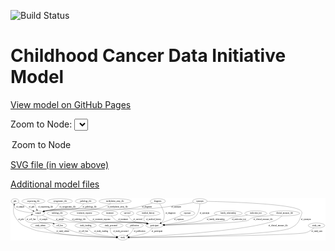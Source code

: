<link rel='stylesheet' href="assets/style.css">
<link rel='stylesheet' href="https://unpkg.com/leaflet@1.5.1/dist/leaflet.css" integrity="sha512-xwE/Az9zrjBIphAcBb3F6JVqxf46+CDLwfLMHloNu6KEQCAWi6HcDUbeOfBIptF7tcCzusKFjFw2yuvEpDL9wQ==" crossorigin="">
<script type="text/javascript" src="https://code.jquery.com/jquery-3.2.1.min.js"></script>
<script type="text/javascript"  src="https://unpkg.com/leaflet@1.5.1/dist/leaflet.js"></script>
<script type="text/javascript" src="assets/actions.js"></script>

![Build Status](https://github.com/CBIIT/ccdi-model/actions/workflows/model-test-and-deploy.yml/badge.svg)

# Childhood Cancer Data Initiative Model

[View model on GitHub Pages](https://cbiit.github.io/ccdi-model/)



Zoom to Node: <select id="node_select">
  <option value="">Zoom to Node</option>
</select>
<div id="model"></div>

<p>
<a href="./model-desc/ccdi-model.svg">SVG file (in view above)</a>
<p>
<a href="./model-desc">Additional model files</a>
<div id='graph' style='display:off;'>
<svg width="2256pt" height="305pt"
 viewBox="0.00 0.00 2255.74 305.00" xmlns="http://www.w3.org/2000/svg" xmlns:xlink="http://www.w3.org/1999/xlink">
<g id="graph0" class="graph" transform="scale(1 1) rotate(0) translate(4 301)">
<title>Perl</title>
<polygon fill="#ffffff" stroke="transparent" points="-4,4 -4,-301 2251.7422,-301 2251.7422,4 -4,4"/>
<!-- family_relationship -->
<g id="node1" class="node">
<title>family_relationship</title>
<ellipse fill="none" stroke="#000000" cx="1554.9475" cy="-192" rx="100.1823" ry="18"/>
<text text-anchor="middle" x="1554.9475" y="-188.3" font-family="Times,serif" font-size="14.00" fill="#000000">family_relationship</text>
</g>
<!-- participant -->
<g id="node15" class="node">
<title>participant</title>
<ellipse fill="none" stroke="#000000" cx="1026.9475" cy="-105" rx="62.2891" ry="18"/>
<text text-anchor="middle" x="1026.9475" y="-101.3" font-family="Times,serif" font-size="14.00" fill="#000000">participant</text>
</g>
<!-- family_relationship&#45;&gt;participant -->
<g id="edge10" class="edge">
<title>family_relationship&#45;&gt;participant</title>
<path fill="none" stroke="#000000" d="M1474.8777,-181.1775C1446.1333,-175.6845 1413.9259,-167.6281 1385.9475,-156 1374.678,-151.3163 1374.4435,-145.0966 1362.9475,-141 1315.8651,-124.2223 1182.6037,-113.8303 1098.7429,-108.7562"/>
<polygon fill="#000000" stroke="#000000" points="1098.7072,-105.248 1088.5173,-108.149 1098.2922,-112.2357 1098.7072,-105.248"/>
<text text-anchor="middle" x="1465.4475" y="-144.8" font-family="Times,serif" font-size="14.00" fill="#000000">of_family_relationship</text>
</g>
<!-- pdx -->
<g id="node2" class="node">
<title>pdx</title>
<ellipse fill="none" stroke="#000000" cx="27.9475" cy="-279" rx="27.8951" ry="18"/>
<text text-anchor="middle" x="27.9475" y="-275.3" font-family="Times,serif" font-size="14.00" fill="#000000">pdx</text>
</g>
<!-- study -->
<g id="node18" class="node">
<title>study</title>
<ellipse fill="none" stroke="#000000" cx="799.9475" cy="-18" rx="36.2938" ry="18"/>
<text text-anchor="middle" x="799.9475" y="-14.3" font-family="Times,serif" font-size="14.00" fill="#000000">study</text>
</g>
<!-- pdx&#45;&gt;study -->
<g id="edge29" class="edge">
<title>pdx&#45;&gt;study</title>
<path fill="none" stroke="#000000" d="M22.5856,-261.2175C21.0974,-255.4607 19.6874,-249.0104 18.9475,-243 13.2036,-196.3418 18.2953,-178.2696 46.9475,-141 73.9979,-105.814 90.0796,-104.3086 130.9475,-87 190.2115,-61.9002 208.3004,-63.5536 271.9475,-54 448.4581,-27.5053 661.1249,-20.4909 753.4326,-18.6486"/>
<polygon fill="#000000" stroke="#000000" points="753.6276,-22.1456 763.5599,-18.4578 753.4957,-15.1469 753.6276,-22.1456"/>
<text text-anchor="middle" x="70.9475" y="-144.8" font-family="Times,serif" font-size="14.00" fill="#000000">of_pdx</text>
</g>
<!-- sample -->
<g id="node24" class="node">
<title>sample</title>
<ellipse fill="none" stroke="#000000" cx="194.9475" cy="-192" rx="44.393" ry="18"/>
<text text-anchor="middle" x="194.9475" y="-188.3" font-family="Times,serif" font-size="14.00" fill="#000000">sample</text>
</g>
<!-- pdx&#45;&gt;sample -->
<g id="edge30" class="edge">
<title>pdx&#45;&gt;sample</title>
<path fill="none" stroke="#000000" d="M51.0647,-268.8091C65.8884,-262.0186 85.3872,-252.6053 101.9475,-243 112.1844,-237.0624 113.7599,-234.0218 123.9475,-228 134.3456,-221.8538 145.9193,-215.7083 156.6538,-210.2793"/>
<polygon fill="#000000" stroke="#000000" points="158.4316,-213.3039 165.8206,-205.7109 155.3093,-207.0389 158.4316,-213.3039"/>
<text text-anchor="middle" x="147.9475" y="-231.8" font-family="Times,serif" font-size="14.00" fill="#000000">of_pdx</text>
</g>
<!-- molecular_test -->
<g id="node3" class="node">
<title>molecular_test</title>
<ellipse fill="none" stroke="#000000" cx="1752.9475" cy="-192" rx="79.8859" ry="18"/>
<text text-anchor="middle" x="1752.9475" y="-188.3" font-family="Times,serif" font-size="14.00" fill="#000000">molecular_test</text>
</g>
<!-- molecular_test&#45;&gt;participant -->
<g id="edge31" class="edge">
<title>molecular_test&#45;&gt;participant</title>
<path fill="none" stroke="#000000" d="M1693.6076,-179.8766C1683.7078,-177.8891 1673.5409,-175.8694 1663.9475,-174 1621.3388,-165.6971 1608.2348,-172.1672 1567.9475,-156 1556.6214,-151.4549 1556.5179,-144.8812 1544.9475,-141 1503.8195,-127.2041 1231.6895,-113.8018 1099.188,-108.0008"/>
<polygon fill="#000000" stroke="#000000" points="1099.2657,-104.5009 1089.123,-107.563 1098.9615,-111.4943 1099.2657,-104.5009"/>
<text text-anchor="middle" x="1631.9475" y="-144.8" font-family="Times,serif" font-size="14.00" fill="#000000">of_molecular_test</text>
</g>
<!-- radiology_file -->
<g id="node4" class="node">
<title>radiology_file</title>
<ellipse fill="none" stroke="#000000" cx="330.9475" cy="-192" rx="73.387" ry="18"/>
<text text-anchor="middle" x="330.9475" y="-188.3" font-family="Times,serif" font-size="14.00" fill="#000000">radiology_file</text>
</g>
<!-- radiology_file&#45;&gt;participant -->
<g id="edge9" class="edge">
<title>radiology_file&#45;&gt;participant</title>
<path fill="none" stroke="#000000" d="M355.417,-174.783C373.8599,-162.8536 400.2821,-147.9188 425.9475,-141 539.7313,-110.3266 839.2733,-139.5752 955.9475,-123 961.3769,-122.2287 966.9919,-121.2064 972.5759,-120.0397"/>
<polygon fill="#000000" stroke="#000000" points="973.5535,-123.4075 982.5467,-117.8064 972.0235,-116.5767 973.5535,-123.4075"/>
<text text-anchor="middle" x="484.9475" y="-144.8" font-family="Times,serif" font-size="14.00" fill="#000000">of_radiology_file</text>
</g>
<!-- study_admin -->
<g id="node5" class="node">
<title>study_admin</title>
<ellipse fill="none" stroke="#000000" cx="209.9475" cy="-105" rx="70.3881" ry="18"/>
<text text-anchor="middle" x="209.9475" y="-101.3" font-family="Times,serif" font-size="14.00" fill="#000000">study_admin</text>
</g>
<!-- study_admin&#45;&gt;study -->
<g id="edge21" class="edge">
<title>study_admin&#45;&gt;study</title>
<path fill="none" stroke="#000000" d="M237.0549,-88.1151C257.4039,-76.3509 286.3881,-61.4772 313.9475,-54 395.851,-31.7788 647.8339,-22.2772 753.0406,-19.2058"/>
<polygon fill="#000000" stroke="#000000" points="753.4517,-22.6956 763.3479,-18.9119 753.2521,-15.6985 753.4517,-22.6956"/>
<text text-anchor="middle" x="370.4475" y="-57.8" font-family="Times,serif" font-size="14.00" fill="#000000">of_study_admin</text>
</g>
<!-- sequencing_file -->
<g id="node6" class="node">
<title>sequencing_file</title>
<ellipse fill="none" stroke="#000000" cx="159.9475" cy="-279" rx="83.3857" ry="18"/>
<text text-anchor="middle" x="159.9475" y="-275.3" font-family="Times,serif" font-size="14.00" fill="#000000">sequencing_file</text>
</g>
<!-- sequencing_file&#45;&gt;sample -->
<g id="edge20" class="edge">
<title>sequencing_file&#45;&gt;sample</title>
<path fill="none" stroke="#000000" d="M167.1995,-260.9735C172.0332,-248.9585 178.4774,-232.9401 183.9388,-219.3646"/>
<polygon fill="#000000" stroke="#000000" points="187.2195,-220.5871 187.7048,-210.0034 180.7254,-217.9744 187.2195,-220.5871"/>
<text text-anchor="middle" x="246.4475" y="-231.8" font-family="Times,serif" font-size="14.00" fill="#000000">of_sequencing_file</text>
</g>
<!-- cell_line -->
<g id="node7" class="node">
<title>cell_line</title>
<ellipse fill="none" stroke="#000000" cx="347.9475" cy="-105" rx="49.2915" ry="18"/>
<text text-anchor="middle" x="347.9475" y="-101.3" font-family="Times,serif" font-size="14.00" fill="#000000">cell_line</text>
</g>
<!-- cell_line&#45;&gt;study -->
<g id="edge28" class="edge">
<title>cell_line&#45;&gt;study</title>
<path fill="none" stroke="#000000" d="M377.9394,-90.6203C403.8246,-78.8508 442.5286,-62.7652 477.9475,-54 573.8962,-30.2554 689.8346,-22.1461 753.1155,-19.3952"/>
<polygon fill="#000000" stroke="#000000" points="753.3333,-22.8893 763.182,-18.9838 753.0474,-15.8952 753.3333,-22.8893"/>
<text text-anchor="middle" x="518.4475" y="-57.8" font-family="Times,serif" font-size="14.00" fill="#000000">of_cell_line</text>
</g>
<!-- cell_line&#45;&gt;sample -->
<g id="edge27" class="edge">
<title>cell_line&#45;&gt;sample</title>
<path fill="none" stroke="#000000" d="M311.728,-117.288C304.2636,-119.4693 296.4046,-121.5151 288.9475,-123 248.4376,-131.0665 131.7045,-110.4112 103.9475,-141 86.9995,-159.677 115.4179,-173.1258 144.8613,-181.5076"/>
<polygon fill="#000000" stroke="#000000" points="144.2581,-184.9688 154.8217,-184.1561 146.057,-178.2038 144.2581,-184.9688"/>
<text text-anchor="middle" x="144.4475" y="-144.8" font-family="Times,serif" font-size="14.00" fill="#000000">of_cell_line</text>
</g>
<!-- study_funding -->
<g id="node8" class="node">
<title>study_funding</title>
<ellipse fill="none" stroke="#000000" cx="533.9475" cy="-105" rx="77.1866" ry="18"/>
<text text-anchor="middle" x="533.9475" y="-101.3" font-family="Times,serif" font-size="14.00" fill="#000000">study_funding</text>
</g>
<!-- study_funding&#45;&gt;study -->
<g id="edge32" class="edge">
<title>study_funding&#45;&gt;study</title>
<path fill="none" stroke="#000000" d="M546.415,-87.0184C555.2679,-75.6907 568.1736,-61.7837 582.9475,-54 611.8315,-38.7824 698.9321,-27.8334 753.5999,-22.2393"/>
<polygon fill="#000000" stroke="#000000" points="754.1395,-25.7028 763.7413,-21.2247 753.4426,-18.7376 754.1395,-25.7028"/>
<text text-anchor="middle" x="644.9475" y="-57.8" font-family="Times,serif" font-size="14.00" fill="#000000">of_study_funding</text>
</g>
<!-- treatment_response -->
<g id="node9" class="node">
<title>treatment_response</title>
<ellipse fill="none" stroke="#000000" cx="526.9475" cy="-192" rx="104.7816" ry="18"/>
<text text-anchor="middle" x="526.9475" y="-188.3" font-family="Times,serif" font-size="14.00" fill="#000000">treatment_response</text>
</g>
<!-- treatment_response&#45;&gt;participant -->
<g id="edge3" class="edge">
<title>treatment_response&#45;&gt;participant</title>
<path fill="none" stroke="#000000" d="M535.1479,-174.0378C541.4992,-162.4089 551.4902,-148.1473 564.9475,-141 603.3569,-120.6005 912.927,-129.3764 955.9475,-123 961.3722,-122.196 966.984,-121.152 972.566,-119.9718"/>
<polygon fill="#000000" stroke="#000000" points="973.5501,-123.3378 982.5346,-117.7227 972.0094,-116.5095 973.5501,-123.3378"/>
<text text-anchor="middle" x="647.9475" y="-144.8" font-family="Times,serif" font-size="14.00" fill="#000000">of_treatment_response</text>
</g>
<!-- treatment -->
<g id="node10" class="node">
<title>treatment</title>
<ellipse fill="none" stroke="#000000" cx="706.9475" cy="-192" rx="57.6901" ry="18"/>
<text text-anchor="middle" x="706.9475" y="-188.3" font-family="Times,serif" font-size="14.00" fill="#000000">treatment</text>
</g>
<!-- treatment&#45;&gt;participant -->
<g id="edge12" class="edge">
<title>treatment&#45;&gt;participant</title>
<path fill="none" stroke="#000000" d="M718.5221,-174.1583C727.0876,-162.5831 739.8569,-148.3362 754.9475,-141 795.2795,-121.3928 911.7395,-130.5341 955.9475,-123 961.0656,-122.1278 966.357,-121.0759 971.6364,-119.9239"/>
<polygon fill="#000000" stroke="#000000" points="972.763,-123.2564 981.7253,-117.606 971.1955,-116.4341 972.763,-123.2564"/>
<text text-anchor="middle" x="801.9475" y="-144.8" font-family="Times,serif" font-size="14.00" fill="#000000">of_treatment</text>
</g>
<!-- study_personnel -->
<g id="node11" class="node">
<title>study_personnel</title>
<ellipse fill="none" stroke="#000000" cx="715.9475" cy="-105" rx="87.1846" ry="18"/>
<text text-anchor="middle" x="715.9475" y="-101.3" font-family="Times,serif" font-size="14.00" fill="#000000">study_personnel</text>
</g>
<!-- study_personnel&#45;&gt;study -->
<g id="edge11" class="edge">
<title>study_personnel&#45;&gt;study</title>
<path fill="none" stroke="#000000" d="M711.2683,-86.5961C709.7086,-76.2115 709.7086,-63.4615 715.9475,-54 724.9035,-40.4179 740.1615,-31.9406 755.2362,-26.6577"/>
<polygon fill="#000000" stroke="#000000" points="756.5269,-29.9223 765.0479,-23.6259 754.4603,-23.2343 756.5269,-29.9223"/>
<text text-anchor="middle" x="785.4475" y="-57.8" font-family="Times,serif" font-size="14.00" fill="#000000">of_study_personnel</text>
</g>
<!-- publication -->
<g id="node12" class="node">
<title>publication</title>
<ellipse fill="none" stroke="#000000" cx="883.9475" cy="-105" rx="63.0888" ry="18"/>
<text text-anchor="middle" x="883.9475" y="-101.3" font-family="Times,serif" font-size="14.00" fill="#000000">publication</text>
</g>
<!-- publication&#45;&gt;study -->
<g id="edge5" class="edge">
<title>publication&#45;&gt;study</title>
<path fill="none" stroke="#000000" d="M878.0178,-86.9813C873.8969,-76.4755 867.5851,-63.472 858.9475,-54 852.4162,-46.8377 844.132,-40.6109 835.8515,-35.4424"/>
<polygon fill="#000000" stroke="#000000" points="837.3531,-32.2665 826.9509,-30.2552 833.8284,-38.3144 837.3531,-32.2665"/>
<text text-anchor="middle" x="919.9475" y="-57.8" font-family="Times,serif" font-size="14.00" fill="#000000">of_publication</text>
</g>
<!-- survival -->
<g id="node13" class="node">
<title>survival</title>
<ellipse fill="none" stroke="#000000" cx="830.9475" cy="-192" rx="48.1917" ry="18"/>
<text text-anchor="middle" x="830.9475" y="-188.3" font-family="Times,serif" font-size="14.00" fill="#000000">survival</text>
</g>
<!-- survival&#45;&gt;participant -->
<g id="edge17" class="edge">
<title>survival&#45;&gt;participant</title>
<path fill="none" stroke="#000000" d="M839.4723,-174.1998C845.7817,-162.9488 855.4425,-149.0589 867.9475,-141 901.5038,-119.3746 917.0331,-131.9076 955.9475,-123 960.6579,-121.9218 965.5343,-120.767 970.4236,-119.5823"/>
<polygon fill="#000000" stroke="#000000" points="971.5532,-122.9089 980.4287,-117.1231 969.8823,-116.1112 971.5532,-122.9089"/>
<text text-anchor="middle" x="907.4475" y="-144.8" font-family="Times,serif" font-size="14.00" fill="#000000">of_survival</text>
</g>
<!-- pathology_file -->
<g id="node14" class="node">
<title>pathology_file</title>
<ellipse fill="none" stroke="#000000" cx="534.9475" cy="-279" rx="76.0865" ry="18"/>
<text text-anchor="middle" x="534.9475" y="-275.3" font-family="Times,serif" font-size="14.00" fill="#000000">pathology_file</text>
</g>
<!-- pathology_file&#45;&gt;sample -->
<g id="edge6" class="edge">
<title>pathology_file&#45;&gt;sample</title>
<path fill="none" stroke="#000000" d="M520.8374,-261.0758C510.5737,-249.4638 495.6018,-235.2069 478.9475,-228 431.8965,-207.6395 299.1937,-220.1815 248.9475,-210 245.081,-209.2165 241.1072,-208.2396 237.1535,-207.1488"/>
<polygon fill="#000000" stroke="#000000" points="238.0236,-203.7559 227.4401,-204.2475 236.0201,-210.4631 238.0236,-203.7559"/>
<text text-anchor="middle" x="562.9475" y="-231.8" font-family="Times,serif" font-size="14.00" fill="#000000">of_pathology_file</text>
</g>
<!-- participant&#45;&gt;study -->
<g id="edge22" class="edge">
<title>participant&#45;&gt;study</title>
<path fill="none" stroke="#000000" d="M1013.3878,-87.2154C1003.8541,-75.971 990.127,-62.0827 974.9475,-54 952.9129,-42.2671 889.4033,-31.0564 845.2853,-24.3497"/>
<polygon fill="#000000" stroke="#000000" points="845.7648,-20.8826 835.3573,-22.8663 844.7303,-27.8057 845.7648,-20.8826"/>
<text text-anchor="middle" x="1045.4475" y="-57.8" font-family="Times,serif" font-size="14.00" fill="#000000">of_participant</text>
</g>
<!-- methylation_array_file -->
<g id="node16" class="node">
<title>methylation_array_file</title>
<ellipse fill="none" stroke="#000000" cx="744.9475" cy="-279" rx="115.8798" ry="18"/>
<text text-anchor="middle" x="744.9475" y="-275.3" font-family="Times,serif" font-size="14.00" fill="#000000">methylation_array_file</text>
</g>
<!-- methylation_array_file&#45;&gt;sample -->
<g id="edge4" class="edge">
<title>methylation_array_file&#45;&gt;sample</title>
<path fill="none" stroke="#000000" d="M713.2584,-261.418C690.3168,-249.6417 658.1576,-235.0499 627.9475,-228 463.7256,-189.6765 414.7166,-240.9541 248.9475,-210 245.0694,-209.2758 241.0877,-208.3398 237.1289,-207.2756"/>
<polygon fill="#000000" stroke="#000000" points="237.9891,-203.8804 227.4077,-204.4138 236.0123,-210.5955 237.9891,-203.8804"/>
<text text-anchor="middle" x="763.4475" y="-231.8" font-family="Times,serif" font-size="14.00" fill="#000000">of_methylation_array_file</text>
</g>
<!-- medical_history -->
<g id="node17" class="node">
<title>medical_history</title>
<ellipse fill="none" stroke="#000000" cx="981.9475" cy="-192" rx="85.2851" ry="18"/>
<text text-anchor="middle" x="981.9475" y="-188.3" font-family="Times,serif" font-size="14.00" fill="#000000">medical_history</text>
</g>
<!-- medical_history&#45;&gt;participant -->
<g id="edge1" class="edge">
<title>medical_history&#45;&gt;participant</title>
<path fill="none" stroke="#000000" d="M961.8422,-174.3195C953.06,-164.4049 946.1412,-151.8802 952.9475,-141 957.6855,-133.4261 964.524,-127.4044 972.1542,-122.6284"/>
<polygon fill="#000000" stroke="#000000" points="974.3011,-125.4436 981.3966,-117.5757 970.9433,-119.3015 974.3011,-125.4436"/>
<text text-anchor="middle" x="1020.9475" y="-144.8" font-family="Times,serif" font-size="14.00" fill="#000000">of_medical_history</text>
</g>
<!-- diagnosis -->
<g id="node19" class="node">
<title>diagnosis</title>
<ellipse fill="none" stroke="#000000" cx="1050.9475" cy="-279" rx="54.6905" ry="18"/>
<text text-anchor="middle" x="1050.9475" y="-275.3" font-family="Times,serif" font-size="14.00" fill="#000000">diagnosis</text>
</g>
<!-- diagnosis&#45;&gt;participant -->
<g id="edge19" class="edge">
<title>diagnosis&#45;&gt;participant</title>
<path fill="none" stroke="#000000" d="M1063.9899,-261.3497C1082.4694,-233.9948 1111.6367,-180.411 1088.9475,-141 1085.2758,-134.6222 1079.9929,-129.2701 1074.039,-124.8102"/>
<polygon fill="#000000" stroke="#000000" points="1075.8735,-121.8278 1065.5923,-119.2688 1072.0338,-127.6807 1075.8735,-121.8278"/>
<text text-anchor="middle" x="1141.4475" y="-188.3" font-family="Times,serif" font-size="14.00" fill="#000000">of_diagnosis</text>
</g>
<!-- diagnosis&#45;&gt;sample -->
<g id="edge18" class="edge">
<title>diagnosis&#45;&gt;sample</title>
<path fill="none" stroke="#000000" d="M1012.5135,-265.9852C974.1363,-253.6604 913.2134,-235.9 858.9475,-228 590.5477,-188.9263 516.0045,-257.3901 248.9475,-210 245.0099,-209.3013 240.9677,-208.3736 236.9525,-207.3069"/>
<polygon fill="#000000" stroke="#000000" points="237.6828,-203.8738 227.1021,-204.42 235.7141,-210.5912 237.6828,-203.8738"/>
<text text-anchor="middle" x="973.4475" y="-231.8" font-family="Times,serif" font-size="14.00" fill="#000000">of_diagnosis</text>
</g>
<!-- clinical_measure_file -->
<g id="node20" class="node">
<title>clinical_measure_file</title>
<ellipse fill="none" stroke="#000000" cx="1958.9475" cy="-192" rx="108.5808" ry="18"/>
<text text-anchor="middle" x="1958.9475" y="-188.3" font-family="Times,serif" font-size="14.00" fill="#000000">clinical_measure_file</text>
</g>
<!-- clinical_measure_file&#45;&gt;participant -->
<g id="edge7" class="edge">
<title>clinical_measure_file&#45;&gt;participant</title>
<path fill="none" stroke="#000000" d="M1879.3447,-179.6732C1866.832,-177.7587 1854.0402,-175.815 1841.9475,-174 1787.3106,-165.7994 1770.6235,-175.5458 1718.9475,-156 1707.5327,-151.6825 1707.5479,-144.7906 1695.9475,-141 1640.5025,-122.8823 1261.1871,-111.0541 1099.599,-106.7829"/>
<polygon fill="#000000" stroke="#000000" points="1099.3643,-103.2756 1089.276,-106.5125 1099.1809,-110.2732 1099.3643,-103.2756"/>
<text text-anchor="middle" x="1804.9475" y="-144.8" font-family="Times,serif" font-size="14.00" fill="#000000">of_clinical_measure_file</text>
</g>
<!-- clinical_measure_file&#45;&gt;study -->
<g id="edge8" class="edge">
<title>clinical_measure_file&#45;&gt;study</title>
<path fill="none" stroke="#000000" d="M1940.7084,-174.0203C1927.8916,-162.5407 1909.7382,-148.4592 1890.9475,-141 1695.8705,-63.562 1029.0457,-28.3322 846.4823,-19.998"/>
<polygon fill="#000000" stroke="#000000" points="846.5525,-16.4977 836.4047,-19.5429 846.2366,-23.4906 846.5525,-16.4977"/>
<text text-anchor="middle" x="1912.9475" y="-101.3" font-family="Times,serif" font-size="14.00" fill="#000000">of_clinical_measure_file</text>
</g>
<!-- cytogenomic_file -->
<g id="node21" class="node">
<title>cytogenomic_file</title>
<ellipse fill="none" stroke="#000000" cx="350.9475" cy="-279" rx="89.8845" ry="18"/>
<text text-anchor="middle" x="350.9475" y="-275.3" font-family="Times,serif" font-size="14.00" fill="#000000">cytogenomic_file</text>
</g>
<!-- cytogenomic_file&#45;&gt;sample -->
<g id="edge13" class="edge">
<title>cytogenomic_file&#45;&gt;sample</title>
<path fill="none" stroke="#000000" d="M343.0448,-260.9429C337.3183,-249.8789 328.5465,-236.2943 316.9475,-228 291.5174,-209.8151 278.9029,-218.9476 248.9475,-210 245.5787,-208.9938 242.1033,-207.9195 238.616,-206.8157"/>
<polygon fill="#000000" stroke="#000000" points="239.4267,-203.3996 228.835,-203.6581 237.2761,-210.0611 239.4267,-203.3996"/>
<text text-anchor="middle" x="403.4475" y="-231.8" font-family="Times,serif" font-size="14.00" fill="#000000">of_cytogenomic_file</text>
</g>
<!-- exposure -->
<g id="node22" class="node">
<title>exposure</title>
<ellipse fill="none" stroke="#000000" cx="1262.9475" cy="-192" rx="53.0913" ry="18"/>
<text text-anchor="middle" x="1262.9475" y="-188.3" font-family="Times,serif" font-size="14.00" fill="#000000">exposure</text>
</g>
<!-- exposure&#45;&gt;participant -->
<g id="edge2" class="edge">
<title>exposure&#45;&gt;participant</title>
<path fill="none" stroke="#000000" d="M1226.8473,-178.6919C1186.3077,-163.7472 1120.3192,-139.4209 1075.3368,-122.8384"/>
<polygon fill="#000000" stroke="#000000" points="1076.386,-119.495 1065.7926,-119.32 1073.9647,-126.0629 1076.386,-119.495"/>
<text text-anchor="middle" x="1202.4475" y="-144.8" font-family="Times,serif" font-size="14.00" fill="#000000">of_exposure</text>
</g>
<!-- synonym -->
<g id="node23" class="node">
<title>synonym</title>
<ellipse fill="none" stroke="#000000" cx="1351.9475" cy="-279" rx="51.9908" ry="18"/>
<text text-anchor="middle" x="1351.9475" y="-275.3" font-family="Times,serif" font-size="14.00" fill="#000000">synonym</text>
</g>
<!-- synonym&#45;&gt;participant -->
<g id="edge15" class="edge">
<title>synonym&#45;&gt;participant</title>
<path fill="none" stroke="#000000" d="M1351.9199,-260.8724C1350.9447,-238.0464 1346.024,-198.8212 1324.9475,-174 1295.9169,-139.8114 1175.4555,-120.6992 1096.8597,-111.6526"/>
<polygon fill="#000000" stroke="#000000" points="1096.8665,-108.1315 1086.5385,-110.4945 1096.0859,-115.0878 1096.8665,-108.1315"/>
<text text-anchor="middle" x="1385.4475" y="-188.3" font-family="Times,serif" font-size="14.00" fill="#000000">of_synonym</text>
</g>
<!-- synonym&#45;&gt;study -->
<g id="edge14" class="edge">
<title>synonym&#45;&gt;study</title>
<path fill="none" stroke="#000000" d="M1403.9986,-277.9985C1562.5959,-274.4143 2031.784,-259.6659 2076.9475,-210 2087.7119,-198.1625 2082.4701,-189.0167 2076.9475,-174 2059.4263,-126.3576 2048.3832,-109.636 2002.9475,-87 1898.0464,-34.7383 1054.9946,-21.1006 846.4668,-18.5129"/>
<polygon fill="#000000" stroke="#000000" points="846.4968,-15.0131 836.4549,-18.3912 846.4116,-22.0126 846.4968,-15.0131"/>
<text text-anchor="middle" x="2111.4475" y="-144.8" font-family="Times,serif" font-size="14.00" fill="#000000">of_synonym</text>
</g>
<!-- synonym&#45;&gt;sample -->
<g id="edge16" class="edge">
<title>synonym&#45;&gt;sample</title>
<path fill="none" stroke="#000000" d="M1306.5346,-270.0636C1243.1196,-258.0245 1124.3022,-237.0622 1021.9475,-228 850.7927,-212.8464 418.2213,-239.4957 248.9475,-210 245.0077,-209.3135 240.9641,-208.3942 236.9479,-207.3329"/>
<polygon fill="#000000" stroke="#000000" points="237.6764,-203.8995 227.0961,-204.454 235.7129,-210.6185 237.6764,-203.8995"/>
<text text-anchor="middle" x="1182.4475" y="-231.8" font-family="Times,serif" font-size="14.00" fill="#000000">of_synonym</text>
</g>
<!-- sample&#45;&gt;pdx -->
<g id="edge24" class="edge">
<title>sample&#45;&gt;pdx</title>
<path fill="none" stroke="#000000" d="M151.1874,-195.4529C107.3397,-199.9201 44.2167,-209.4399 28.9475,-228 23.7256,-234.3474 22.1587,-242.7958 22.2828,-250.9875"/>
<polygon fill="#000000" stroke="#000000" points="18.8064,-251.4066 23.1967,-261.0489 25.7777,-250.7733 18.8064,-251.4066"/>
<text text-anchor="middle" x="65.4475" y="-231.8" font-family="Times,serif" font-size="14.00" fill="#000000">of_sample</text>
</g>
<!-- sample&#45;&gt;cell_line -->
<g id="edge26" class="edge">
<title>sample&#45;&gt;cell_line</title>
<path fill="none" stroke="#000000" d="M189.7061,-174.0353C187.7335,-163.2858 187.5008,-150.008 194.9475,-141 222.05,-108.2153 247.6569,-133.2209 288.9475,-123 292.9822,-122.0013 297.1497,-120.8916 301.3169,-119.7277"/>
<polygon fill="#000000" stroke="#000000" points="302.34,-123.0753 310.9775,-116.9398 300.3991,-116.3498 302.34,-123.0753"/>
<text text-anchor="middle" x="231.4475" y="-144.8" font-family="Times,serif" font-size="14.00" fill="#000000">of_sample</text>
</g>
<!-- sample&#45;&gt;participant -->
<g id="edge25" class="edge">
<title>sample&#45;&gt;participant</title>
<path fill="none" stroke="#000000" d="M223.5679,-178.256C252.7045,-164.5346 296.0562,-144.9344 313.9475,-141 453.3396,-110.3468 814.5848,-142.6559 955.9475,-123 961.3792,-122.2447 966.9957,-121.2332 972.5806,-120.073"/>
<polygon fill="#000000" stroke="#000000" points="973.555,-123.4417 982.5525,-117.8476 972.0302,-116.6098 973.555,-123.4417"/>
<text text-anchor="middle" x="350.4475" y="-144.8" font-family="Times,serif" font-size="14.00" fill="#000000">of_sample</text>
</g>
<!-- study_arm -->
<g id="node25" class="node">
<title>study_arm</title>
<ellipse fill="none" stroke="#000000" cx="2187.9475" cy="-105" rx="59.5901" ry="18"/>
<text text-anchor="middle" x="2187.9475" y="-101.3" font-family="Times,serif" font-size="14.00" fill="#000000">study_arm</text>
</g>
<!-- study_arm&#45;&gt;study -->
<g id="edge23" class="edge">
<title>study_arm&#45;&gt;study</title>
<path fill="none" stroke="#000000" d="M2169.5242,-87.7557C2155.4749,-75.8128 2135.0105,-60.873 2113.9475,-54 2052.615,-33.9869 1074.1212,-21.2378 846.8443,-18.5376"/>
<polygon fill="#000000" stroke="#000000" points="846.6368,-15.035 836.5961,-18.4166 846.5541,-22.0345 846.6368,-15.035"/>
<text text-anchor="middle" x="2190.4475" y="-57.8" font-family="Times,serif" font-size="14.00" fill="#000000">of_study_arm</text>
</g>
</g>
</svg>
</div>
